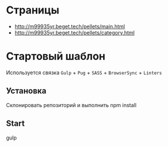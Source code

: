 # Страницы
- http://m99935yr.beget.tech/pellets/main.html
- http://m99935yr.beget.tech/pellets/category.html

# Стартовый шаблон
Используется связка `Gulp` + `Pug` + `SASS` + `BrowserSync` + `Linters`

## Установка
Склонировать репозиторий и выполнить npm install

## Start 
gulp

